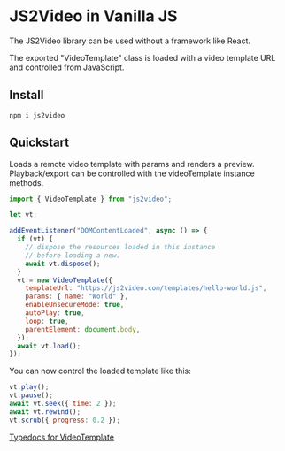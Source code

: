 # JS2Video in Vanilla JS

The JS2Video library can be used without a framework like React.

The exported "VideoTemplate" class is loaded with a video template URL and controlled from JavaScript.

## Install

```shell
npm i js2video
```

## Quickstart

Loads a remote video template with params and renders a preview. Playback/export can be controlled with the videoTemplate instance methods.

```js
import { VideoTemplate } from "js2video";

let vt;

addEventListener("DOMContentLoaded", async () => {
  if (vt) {
    // dispose the resources loaded in this instance
    // before loading a new.
    await vt.dispose();
  }
  vt = new VideoTemplate({
    templateUrl: "https://js2video.com/templates/hello-world.js",
    params: { name: "World" },
    enableUnsecureMode: true,
    autoPlay: true,
    loop: true,
    parentElement: document.body,
  });
  await vt.load();
});
```

You can now control the loaded template like this:

```js
vt.play();
vt.pause();
await vt.seek({ time: 2 });
await vt.rewind();
vt.scrub({ progress: 0.2 });
```

[Typedocs for VideoTemplate](https://js2video.com/typedocs/classes/index.VideoTemplate)
